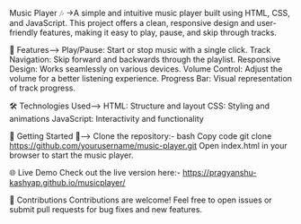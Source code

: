 Music Player 🎶
->A simple and intuitive music player built using HTML, CSS, and JavaScript. This project offers a clean, responsive design and user-friendly features, making it easy to play, pause, and skip through tracks.

🎯 Features-->
Play/Pause: Start or stop music with a single click.
Track Navigation: Skip forward and backwards through the playlist.
Responsive Design: Works seamlessly on various devices.
Volume Control: Adjust the volume for a better listening experience.
Progress Bar: Visual representation of track progress.

🛠️ Technologies Used-->
HTML: Structure and layout
CSS: Styling and animations
JavaScript: Interactivity and functionality

🚀 Getting Started 🎨-->
Clone the repository:-
bash
Copy code
git clone https://github.com/yourusername/music-player.git
Open index.html in your browser to start the music player.

🌐 Live Demo
Check out the live version here:- https://pragyanshu-kashyap.github.io/musicplayer/

🤝 Contributions
Contributions are welcome! Feel free to open issues or submit pull requests for bug fixes and new features.
